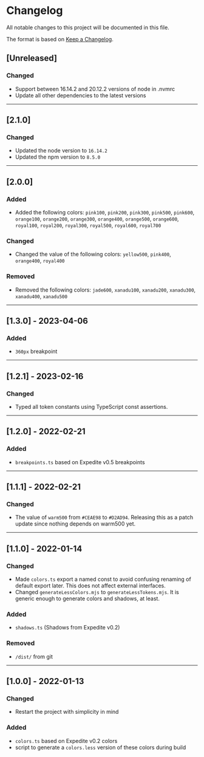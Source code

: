 <!--
    PLEASE READ https://keepachangelog.com/en/1.0.0/ BEFORE EDITING. Thanks!
-->
# Changelog

All notable changes to this project will be documented in this file.

<!--
    Ideally we would adhere to semver, but it's a little wild west for now,
    so until we strictly do (maybe 2.0.0), we should omit that statement from
    the Changelog. At that time, we should change the statement below to:

    The format is based on [Keep a Changelog](https://keepachangelog.com/en/1.0.0/)
and this project adheres to [Semantic Versioning](https://semver.org/spec/v2.0.0.html).
-->

The format is based on [Keep a Changelog](https://keepachangelog.com/en/1.0.0/).

## [Unreleased]
### Changed 
  - Support between 16.14.2 and 20.12.2 versions of node in .nvmrc
  - Update all other dependencies to the latest versions
---
## [2.1.0]
### Changed
  - Updated the node version to `16.14.2` 
  - Updated the npm version to `8.5.0`
---
## [2.0.0]
### Added
 - Added the following colors: `pink100`, `pink200`, `pink300`, `pink500`, `pink600`, `orange100`, `orange200`, `orange300`, `orange400`, `orange500`, `orange600`, `royal100`, `royal200`, `royal300`, `royal500`, `royal600`, `royal700`

### Changed
  - Changed the value of the following colors: `yellow500`, `pink400`, `orange400`, `royal400`

### Removed
  - Removed the following colors: `jade600`, `xanadu100`, `xanadu200`, `xanadu300`, `xanadu400`, `xanadu500`
---
## [1.3.0] - 2023-04-06
### Added
 - `360px` breakpoint
---
## [1.2.1] - 2023-02-16
### Changed
 - Typed all token constants using TypeScript const assertions.
---
## [1.2.0] - 2022-02-21
### Added
 - `breakpoints.ts` based on Expedite v0.5 breakpoints
---
## [1.1.1] - 2022-02-21
### Changed
 - The value of `warm500` from `#CEAE98` to `#D2AD94`.  Releasing this as a patch update since nothing depends on warm500 yet.
---
## [1.1.0] - 2022-01-14
### Changed
- Made `colors.ts` export a named const to avoid confusing renaming of default export later.  This does not affect external interfaces.
- Changed `generateLessColors.mjs` to `generateLessTokens.mjs`.  It is generic enough to generate colors and shadows, at least.
### Added
- `shadows.ts` (Shadows from Expedite v0.2)
### Removed
- `/dist/` from git

---
## [1.0.0] - 2022-01-13
### Changed
- Restart the project with simplicity in mind
### Added
- `colors.ts` based on Expedite v0.2 colors
- script to generate a `colors.less` version of these colors during build